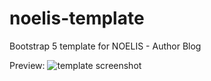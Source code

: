 # noelis-template
Bootstrap 5 template for NOELIS - Author Blog

Preview:
![template screenshot](https://user-images.githubusercontent.com/59458401/153893310-fc7172bf-1691-4d01-b4c5-03c256ab3326.png)
